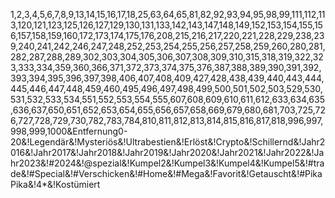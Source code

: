 1,2,3,4,5,6,7,8,9,13,14,15,16,17,18,25,63,64,65,81,82,92,93,94,95,98,99,111,112,113,120,121,123,125,126,127,129,130,131,133,142,143,147,148,149,152,153,154,155,156,157,158,159,160,172,173,174,175,176,208,215,216,217,220,221,228,229,238,239,240,241,242,246,247,248,252,253,254,255,256,257,258,259,260,280,281,282,287,288,289,302,303,304,305,306,307,308,309,310,315,318,319,322,323,333,334,359,360,366,371,372,373,374,375,376,387,388,389,390,391,392,393,394,395,396,397,398,406,407,408,409,427,428,438,439,440,443,444,445,446,447,448,459,460,495,496,497,498,499,500,501,502,503,529,530,531,532,533,534,551,552,553,554,555,607,608,609,610,611,612,633,634,635,636,637,650,651,652,653,654,655,656,657,658,669,679,680,681,703,725,726,727,728,729,730,782,783,784,810,811,812,813,814,815,816,817,818,996,997,998,999,1000&Entfernung0-20&!Legendär&!Mysteriös&!Ultrabestien&!Erlöst&!Crypto&!Schillernd&!Jahr2016&!Jahr2017&!Jahr2018&!Jahr2019&!Jahr2020&!Jahr2021&!Jahr2022&!Jahr2023&!#2024&!@spezial&!Kumpel2&!Kumpel3&!Kumpel4&!Kumpel5&!#trade&!#Special&!#Verschicken&!#Home&!#Mega&!Favorit&!Getauscht&!#PikaPika&!4*&!Kostümiert

